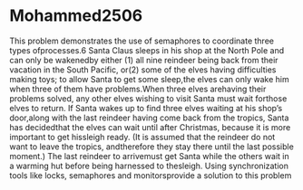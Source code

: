 # Mohammed2506
This problem demonstrates the use of semaphores to coordinate three types ofprocesses.6 Santa Claus sleeps in his shop at the North Pole and can only be wakenedby either (1) all nine reindeer being back from their vacation in the South Pacific, or(2) some of the elves having difficulties making toys; to allow Santa to get some sleep,the elves can
only wake him when three of them have problems.When three elves arehaving their problems solved, any other elves wishing to visit Santa must wait forthose elves to return. If Santa wakes up to find three elves waiting at his shop’s door,along with the last reindeer having come back from the tropics, Santa has decidedthat the elves can wait until after Christmas, because it is more important to get hissleigh ready. (It is assumed that the reindeer do not want to leave the tropics, andtherefore they stay there until the last possible moment.) The last reindeer to arrivemust get Santa while the others wait in a warming hut before being harnessed to thesleigh. Using synchronization tools like locks, semaphores and monitorsprovide a solution to this problem
